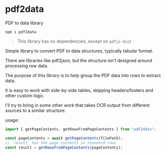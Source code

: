 # pdf2data
PDF to data library

`npm i pdf2data`

> This library has no dependencies, except on `pdfjs-dist`

Simple library to convert PDF to data structures, typically tabular format.

There are libraries like pdf2json, but the structure isn't designed around processing row data.

The purpose of this library is to help group the PDF data into rows to extract data.

It is easy to work with side-by-side tables, skipping headers/footers and other custom logic.

I'll try to bring in some other work that takes OCR output from different sources to a similar structure. 

usage:
```Javascript
import { getPageContents, getRowsFromPageContents } from "pdf2data";

const pageContents = await getPageContents(filePath);
// `result` has the page contents in standard rows
const result = getRowsFromPageContents(pageContents);
```